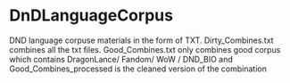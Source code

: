# DnDLanguageCorpus
DND language corpuse materials in the form of TXT.
Dirty_Combines.txt combines all the txt files.
Good_Combines.txt only combines good corpus which contains DragonLance/ Fandom/ WoW / DND_BIO 
and Good_Combines_processed is the cleaned version of the combination
